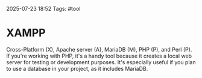 2025-07-23 18:52
Tags: #tool 

# XAMPP

Cross-Platform (X), Apache server (A), MariaDB (M), PHP (P), and Perl (P). If you're working with PHP, it's a handy tool because it creates a local web server for testing or development purposes. It's especially useful if you plan to use a database in your project, as it includes MariaDB.